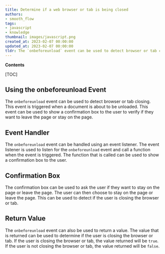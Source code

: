 ```yaml
---
title: Determine if a web browser or tab is being closed
authors:
- smooth_flow
tags:
- javascript
- knowledge
thumbnail: images/javascript.png
created_at: 2023-02-07 00:00:00
updated_at: 2023-02-07 00:00:00
tldr: The `onbeforeunload` event can be used to detect browser or tab closing in Javascript.
---
```


**Contents**

[TOC]

## Using the onbeforeunload Event 

The `onbeforeunload` event can be used to detect browser or tab closing. This event is triggered when a document is about to be unloaded. This event can be used to show a confirmation box to the user to verify if they want to leave the page or stay on the page.

## Event Handler

The `onbeforeunload` event can be handled using an event listener. The event listener is used to listen for the `onbeforeunload` event and call a function when the event is triggered. The function that is called can be used to show a confirmation box to the user.

## Confirmation Box

The confirmation box can be used to ask the user if they want to stay on the page or leave the page. The user can then choose to stay on the page or leave the page. This can be used to detect if the user is closing the browser or tab.

## Return Value

The `onbeforeunload` event can also be used to return a value. The value that is returned can be used to determine if the user is closing the browser or tab. If the user is closing the browser or tab, the value returned will be `true`. If the user is not closing the browser or tab, the value returned will be `false`.

